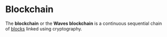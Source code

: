 # Blockchain

The **blockchain** or the **Waves blockchain** is a continuous sequential chain of [blocks](/blockchain/block.md) linked using cryptography.
